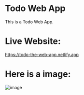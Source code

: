 # Todo Web App
This is a Todo Web App.

# Live Website:
https://todo-the-web-app.netlify.app

# Here is a image:
![image](https://github.com/user-attachments/assets/bffc2d1b-b9ad-47c3-afca-5d90b59bd87e)




